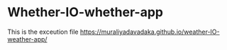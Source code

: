 # Whether-IO-whether-app
This is the exceution file
https://muraliyadavadaka.github.io/weather-IO-weather-app/
